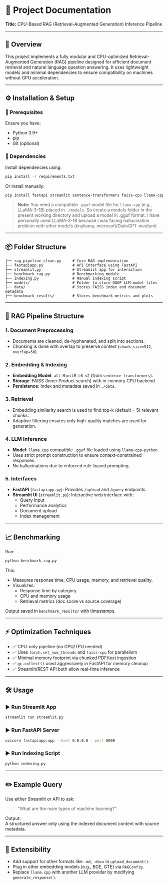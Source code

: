 # 📄 Project Documentation  
**Title:** CPU-Based RAG (Retrieval-Augmented Generation) Inference Pipeline

---

## 🚀 Overview

This project implements a fully modular and CPU-optimized Retrieval-Augmented Generation (RAG) pipeline designed for efficient document retrieval and natural language question answering. It uses lightweight models and minimal dependencies to ensure compatibility on machines without GPU acceleration.

---

## ⚙️ Installation & Setup

### 🔧 Prerequisites
Ensure you have:
- Python 3.9+
- pip
- Git (optional)

### 🧩 Dependencies

Install dependencies using:

```bash
pip install -r requirements.txt
```

Or install manually:

```bash
pip install fastapi streamlit sentence-transformers faiss-cpu llama-cpp-python PyPDF2 uvicorn matplotlib seaborn pandas
```

> **Note:** You need a compatible `.gguf` model file for `llama.cpp` (e.g., LLaMA-3-1B) placed in `./models`. So create a models folder in the present working directory and upload a model in .gguf format. I have personally used LLaMA-3-1B because i was facing hallucination problem with other models (tinyllama, microsoft/DialoGPT-medium)

---

## 📦 Folder Structure

```
├── rag_pipeline_clean.py     # Core RAG implementation
├── fastapiapp.py             # API interface using FastAPI
├── streamlit.py              # Streamlit app for interaction
├── benchmark_rag.py          # Benchmarking module
├── indexing.py               # Manual indexing script
├── models/                   # Folder to store GGUF LLM model files
├── data/                     # Stores FAISS index and document metadata
├── benchmark_results/        # Stores benchmark metrics and plots
```

---

## 🧠 RAG Pipeline Structure

### 1. **Document Preprocessing**
- Documents are cleaned, de-hyphenated, and split into sections.
- Chunking is done with overlap to preserve context (`chunk_size=512`, `overlap=50`).

### 2. **Embedding & Indexing**
- **Embedding Model**: `all-MiniLM-L6-v2` (from `sentence-transformers`).
- **Storage**: FAISS (Inner Product search) with in-memory CPU backend.
- **Persistence**: Index and metadata saved in `./data`.

### 3. **Retrieval**
- Embedding similarity search is used to find top-k (default = 5) relevant chunks.
- Adaptive filtering ensures only high-quality matches are used for generation.

### 4. **LLM Inference**
- **Model**: `llama.cpp` compatible `.gguf` file loaded using `llama-cpp-python`.
- Uses strict prompt construction to ensure context-constrained responses.
- No hallucinations due to enforced rule-based prompting.

### 5. **Interfaces**
- **FastAPI** (`fastapiapp.py`): Provides `/upload` and `/query` endpoints.
- **Streamlit UI** (`streamlit.py`): Interactive web interface with:
  - Query input
  - Performance analytics
  - Document upload
  - Index management

---

## 📈 Benchmarking

Run:

```bash
python benchmark_rag.py
```

This:
- Measures response time, CPU usage, memory, and retrieval quality.
- Visualizes:
  - Response time by category
  - CPU and memory usage
  - Retrieval metrics (doc score vs source coverage)

Output saved in `benchmark_results/` with timestamps.

---

## ⚡ Optimization Techniques

- ✅ CPU-only pipeline (no GPU/TPU needed)
- ✅ Uses `torch.set_num_threads` and `faiss-cpu` for parallelism
- ✅ Minimal memory footprint via chunked PDF/text ingestion
- ✅ `gc.collect()` used aggressively in FastAPI for memory cleanup
- ✅ Streamlit/REST API both allow real-time inference

---

## 🛠️ Usage

### ▶️ Run Streamlit App

```bash
streamlit run streamlit.py
```

### ▶️ Run FastAPI Server

```bash
uvicorn fastapiapp:app --host 0.0.0.0 --port 8000
```

### ▶️ Run Indexing Script

```bash
python indexing.py
```

---

## ✏️ Example Query

Use either Streamlit or API to ask:

> "What are the main types of machine learning?"

Output:  
A structured answer only using the indexed document content with source metadata.

---

## 🧩 Extensibility

- Add support for other formats like `.md`, `.docx` in `upload_document()`.
- Plug in other embedding models (e.g., BGE, GTE) via `RAGConfig`.
- Replace `llama.cpp` with another LLM provider by modifying `generate_response()`.
